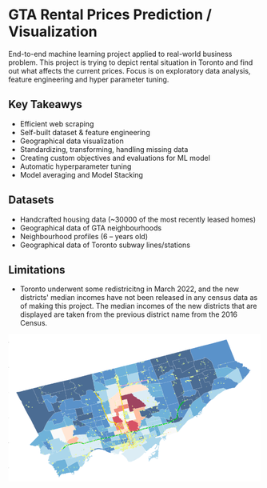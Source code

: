 # GTA Rental Prices Prediction / Visualization #

End-to-end machine learning project applied to real-world business problem. This project is trying to depict rental situation in Toronto and find out what affects the current prices. Focus is on exploratory data analysis, feature engineering and hyper parameter tuning. 

## Key Takeawys ##

- Efficient web scraping
- Self-built dataset & feature engineering
- Geographical data visualization
- Standardizing, transforming, handling missing data
- Creating custom objectives and evaluations for ML model
- Automatic hyperparameter tuning
- Model averaging and Model Stacking

## Datasets ##

- Handcrafted housing data (~30000 of the most recently leased homes)
- Geographical data of GTA neighbourhoods
- Neighbourhood profiles (6 – years old)
- Geographical data of Toronto subway lines/stations

## Limitations ##

- Toronto underwent some redistricitng in March 2022, and the new districts' median incomes have not been released in any census data as of making this project. The median incomes of the new districts that are displayed are taken from the previous district name from the 2016 Census.

<img src="GTA_map.png">
